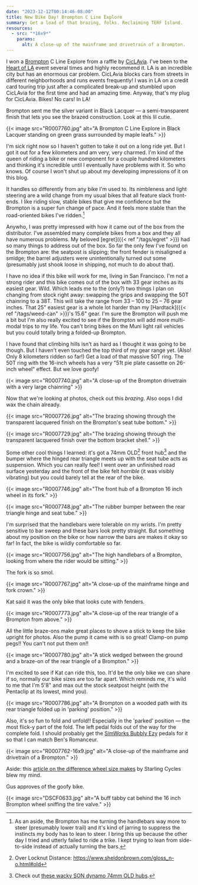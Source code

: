 ```yaml
---
date: "2023-12-12T00:14:46-08:00"
title: New Bike Day! Brompton C Line Explore
summary: Get a load of that brazing, folks. Reclaiming TERF Island.
resources:
  - src: "*16x9*"
    params:
      alt: A close-up of the mainframe and drivetrain of a Brompton.
---
```


I won a [Brompton](https://us.brompton.com) C Line Explore from a raffle by [CicLAvia](https://www.ciclavia.org/). I've been to the [Heart of LA](https://www.ciclavia.org/heart_of_la23) event several times and highly recommend it. LA is an incredible city but has an enormous car problem. CicLAvia blocks cars from streets in different neighborhoods and runs events frequently! I was in LA on a credit card touring trip just after a complicated break-up and stumbled upon CicLAvia for the first time and had an amazing time. Anyway, that's my plug for CicLAvia. Bikes! No cars! In LA!

Brompton sent me the silver variant in Black Lacquer — a semi-transparent finish that lets you see the brazed construction. Look at this lil cutie.

{{< image src="R0007760.jpg" alt="A Brompton C Line Explore in Black Lacquer standing on green grass surrounded by maple leafs." >}}

I'm sick right now so I haven't gotten to take it out on a long ride yet. But I got it out for a few kilometers and am very, very charmed. I'm kind of the queen of riding a bike or new component for a couple hundred kilometers and thinking it's incredible until I eventually have problems with it. So who knows. Of course I won't shut up about my developing impressions of it on this blog.

It handles so differently from any bike I'm used to. Its nimbleness and light steering are a wild change from my usual bikes that all feature slack front-ends. I like riding slow, stable bikes that give me confidence but the Brompton is a super fun change of pace. And it feels more stable than the road-oriented bikes I've ridden.[^1]

[^1]: As an aside, the Brompton has me turning the handlebars way more to steer (presumably lower trail) and it's kind of jarring to suppress the instincts my body has to lean to steer. I bring this up because the other day I tried and utterly failed to ride a trike. I kept trying to lean from side-to-side instead of actually turning the bars.

Anywho, I was pretty impressed with how it came out of the box from the distributor. I've assembled many complete bikes from a box and they all have numerous problems. My beloved [egret]({{< ref "/tags/egret" >}}) had so many things to address out of the box. So far the only few I've found on the Brompton are: the seatpost is slipping; the front fender is misaligned a smidge; the barrel adjusters were unintentionally turned out some (presumably just shook loose in shipping, not much to do about that).

I have no idea if this bike will work for me, living in San Francisco. I'm not a strong rider and this bike comes out of the box with 33 gear inches as its easiest gear. Wild. Which leads me to the (only?) two things I plan on changing from stock right away: swapping the grips and swapping the 50T chainring to a 38T. This will take the range from 33 – 100 to 25 – 76 gear inches. That 25" easiest gear is a whole lot harder than my [Hardtack]({{< ref "/tags/weed-can" >}})'s 15.6" gear. I'm sure the Brompton will push me a bit but I'm also really excited to see if the Brompton will add more multi-modal trips to my life. You can't bring bikes on the Muni light rail vehicles but you could totally bring a folded-up Brompton.

I have found that climbing hills isn't as hard as I thought it was going to be though. But I haven't even touched the top third of my gear range yet. (Also! Only 8 kilometers ridden so far!) Get a load of that massive 50T ring. The 50T ring with the 16-inch wheels has a very "51t pie plate cassette on 26-inch wheel" effect. But we love goofy!

{{< image src="R0007740.jpg" alt="A close-up of the Brompton drivetrain with a very large chainring" >}}

Now that we're looking at photos, check out this _brazing_. Also oops I did wax the chain already.

{{< image src="R0007726.jpg" alt="The brazing showing through the transparent lacquered finish on the Brompton's seat tube bottom." >}}

{{< image src="R0007729.jpg" alt="The brazing showing through the transparent lacquered finish over the bottom bracket shell." >}}

Some other cool things I learned: it's got a 74mm OLD[^3] front hub[^2] and the bumper where the hinged rear triangle meets up with the seat tube acts as suspension. Which you can really feel! I went over an unfinished road surface yesterday and the front of the bike felt _horrible_ (it was visibly vibrating) but you could barely tell at the rear of the bike.

[^2]: Check out [these wacky SON dynamo 74mm OLD hubs](https://nabendynamo.de/en/products/hub-dynamos/for-folding-bikes/).
[^3]: Over Locknut Distance: https://www.sheldonbrown.com/gloss_n-o.html#old

{{< image src="R0007746.jpg" alt="The front hub of a Brompton 16 inch wheel in its fork." >}}

{{< image src="R0007748.jpg" alt="The rubber bumper between the rear triangle hinge and seat tube." >}}

I'm surprised that the handlebars were tolerable on my wrists. I'm pretty sensitive to bar sweep and these bars look pretty straight. But something about my position on the bike or how narrow the bars are makes it okay so far! In fact, the bike is wildly comfortable so far.

{{< image src="R0007756.jpg" alt="The high handlebars of a Brompton, looking from where the rider would be sitting." >}}

The fork is so smol.

{{< image src="R0007767.jpg" alt="A close-up of the mainframe hinge and fork crown." >}}

Kat said it was the only bike that looks cute with fenders.

{{< image src="R0007773.jpg" alt="A close-up of the rear triangle of a Brompton from above." >}}

All the little braze-ons make great places to shove a stick to keep the bike upright for photos. Also the pump it came with is so great! Clamp-on pump pegs!! You can't not put them on!!

{{< image src="R0007780.jpg" alt="A stick wedged between the ground and a braze-on of the rear triangle of a Brompton." >}}

I'm excited to see if Kat can ride this, too. It'd be the only bike we can share if so, normally our bike sizes are too far apart. Which reminds me, it's wild to me that I'm 5'8" and max out the stock seatpost height (with the Pentaclip at its lowest, mind you).

{{< image src="R0007786.jpg" alt="A Brompton on a wooded path with its rear triangle folded up in 'parking' position." >}}

Also, it's so fun to fold and unfold!! Especially in the 'parked' position — the most flick-y part of the fold. The left pedal folds out of the way for the complete fold. I should probably get the [SimWorks Bubbly Ezy](https://www.sim.works/collections/pedals-simworks-by-mks/products/bubbly-pedal-ez-superior) pedals for it so that I can match Ben's Romanceur.

{{< image src="R0007762-16x9.jpg" alt="A close-up of the mainframe and drivetrain of a Brompton." >}}

Aside: this [article on the difference wheel size makes](https://www.starlingcycles.com/what-difference-does-wheel-size-really-make) by Starling Cycles blew my mind.

Gus approves of the goofy bike.

{{< image src="DSCF0633.jpg" alt="A buff tabby cat behind the 16 inch Brompton wheel sniffing the tire valve." >}}

